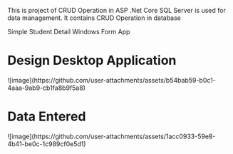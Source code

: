 This is project of CRUD Operation in ASP .Net Core
SQL Server is used for data management.
It contains CRUD Operation in database

Simple Student Detail Windows Form App

<h1>Design Desktop Application</h1>
![image](https://github.com/user-attachments/assets/b54bab59-b0c1-4aaa-9ab9-cb1fa8b9f5a8)


<h1>Data Entered</h1>
![image](https://github.com/user-attachments/assets/1acc0933-59e8-4b41-be0c-1c989cf0e5d1)



